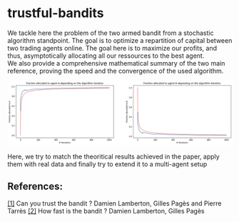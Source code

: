 # trustful-bandits

We tackle here the problem of the two armed bandit from a stochastic algorithm standpoint. The goal is to optimize a repartition of capital between two trading agents online. The goal here is to maximize our profits, and thus, asymptotically allocating all our ressources to the best agent.  
We also provide a comprehensive mathematical summary of the two main reference, proving the speed and the convergence of the used algorithm.


![](data/speed.png)


Here, we try to match the theoritical results achieved in the paper, apply them with real data and finally try to extend it to a multi-agent setup  

## References: 
<a href='https://arxiv.org/abs/math/0407128v1 '>[1]</a> Can you trust the bandit ? Damien Lamberton, Gilles Pagès and Pierre Tarrès
<a href='https://arxiv.org/abs/math/0510351'>[2]</a> How fast is the bandit ? Damien Lamberton, Gilles Pagès